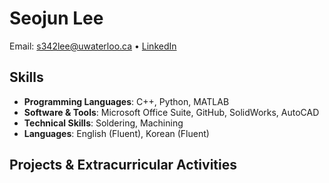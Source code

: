 # Seojun Lee
Email: s342lee@uwaterloo.ca • [LinkedIn](https://www.linkedin.com/in/seojun-lee-34399a341/)

## Skills
- **Programming Languages**: C++, Python, MATLAB
- **Software & Tools**: Microsoft Office Suite, GitHub, SolidWorks, AutoCAD
- **Technical Skills**: Soldering, Machining
- **Languages**: English (Fluent), Korean (Fluent)

## Projects & Extracurricular Activities